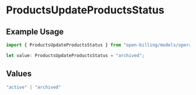 # ProductsUpdateProductsStatus

## Example Usage

```typescript
import { ProductsUpdateProductsStatus } from "open-billing/models/operations";

let value: ProductsUpdateProductsStatus = "archived";
```

## Values

```typescript
"active" | "archived"
```